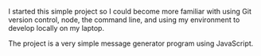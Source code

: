 I started this simple project so I could become more familiar 
with using Git version control, node, the command line, and using my 
environment to develop locally on my laptop. 

The project is a very simple message generator program using JavaScript.


